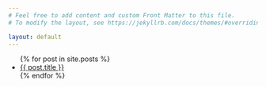 ```yaml
---
# Feel free to add content and custom Front Matter to this file.
# To modify the layout, see https://jekyllrb.com/docs/themes/#overriding-theme-defaults

layout: default
---
```



<ul>
 {% for post in site.posts %}
   <li>
      <a href="{{ post.url | relative_url }}">{{ post.title }}</a>
   </li>
 {% endfor %}
</ul>

